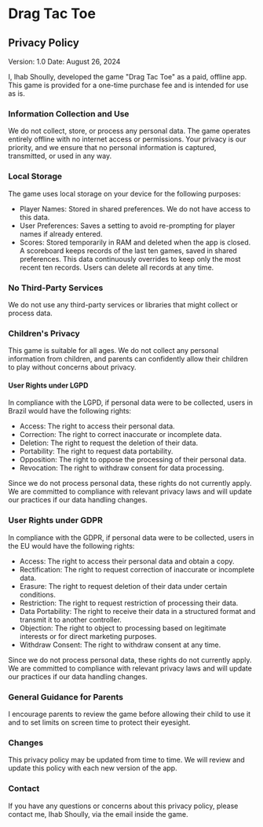 # Drag Tac Toe 
## Privacy Policy

Version: 1.0
Date: August 26, 2024

I, Ihab Shoully, developed the game "Drag Tac Toe" as a paid, offline app. This game is provided for a one-time purchase fee and is intended for use as is.

### Information Collection and Use
We do not collect, store, or process any personal data. The game operates entirely offline with no internet access or permissions. Your privacy is our priority, and we ensure that no personal information is captured, transmitted, or used in any way.

### Local Storage
The game uses local storage on your device for the following purposes:

* Player Names: Stored in shared preferences. We do not have access to this data.
* User Preferences: Saves a setting to avoid re-prompting for player names if already entered.
* Scores: Stored temporarily in RAM and deleted when the app is closed. A scoreboard keeps records of the last ten games, saved in shared preferences. This data continuously overrides to keep only the most recent ten records. Users can delete all records at any time.

### No Third-Party Services
We do not use any third-party services or libraries that might collect or process data.

### Children's Privacy
This game is suitable for all ages. We do not collect any personal information from children, and parents can confidently allow their children to play without concerns about privacy.

#### User Rights under LGPD
In compliance with the LGPD, if personal data were to be collected, users in Brazil would have the following rights:

* Access: The right to access their personal data.
* Correction: The right to correct inaccurate or incomplete data.
* Deletion: The right to request the deletion of their data.
* Portability: The right to request data portability.
* Opposition: The right to oppose the processing of their personal data.
* Revocation: The right to withdraw consent for data processing.

Since we do not process personal data, these rights do not currently apply. We are committed to compliance with relevant privacy laws and will update our practices if our data handling changes.

### User Rights under GDPR
In compliance with the GDPR, if personal data were to be collected, users in the EU would have the following rights:

* Access: The right to access their personal data and obtain a copy.
* Rectification: The right to request correction of inaccurate or incomplete data.
* Erasure: The right to request deletion of their data under certain conditions.
* Restriction: The right to request restriction of processing their data.
* Data Portability: The right to receive their data in a structured format and transmit it to another controller.
* Objection: The right to object to processing based on legitimate interests or for direct marketing purposes.
* Withdraw Consent: The right to withdraw consent at any time.

Since we do not process personal data, these rights do not currently apply. We are committed to compliance with relevant privacy laws and will update our practices if our data handling changes.

### General Guidance for Parents
I encourage parents to review the game before allowing their child to use it and to set limits on screen time to protect their eyesight.

### Changes
This privacy policy may be updated from time to time. We will review and update this policy with each new version of the app.

### Contact
If you have any questions or concerns about this privacy policy, please contact me, Ihab Shoully, via the email inside the game.
